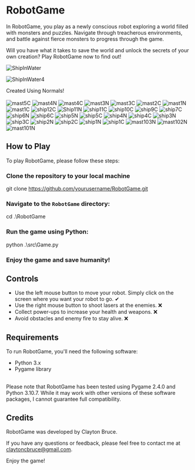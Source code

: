 
# RobotGame

In RobotGame, you play as a newly conscious robot exploring a world filled with monsters and puzzles. Navigate through treacherous environments, and battle against fierce monsters to progress through the game.

Will you have what it takes to save the world and unlock the secrets of your own creation? Play RobotGame now to find out!

![ShipInWater](https://github.com/claytoncb/RobotGame/assets/70668150/7e456f14-1950-4bdd-ba4c-a2847ec36f27)

![ShipInWater4](https://github.com/claytoncb/RobotGame/assets/70668150/640aa74b-adfc-4d7c-a8e3-193b910fed07)



Created Using Normals!<br/><br/>
![mast5C](https://github.com/claytoncb/RobotGame/assets/70668150/9ab3ed60-cb1c-4b1b-b96a-d5f411de8b6d)
![mast4N](https://github.com/claytoncb/RobotGame/assets/70668150/c67ff3bc-c486-4881-8c69-61c275f8b0e3)
![mast4C](https://github.com/claytoncb/RobotGame/assets/70668150/890e9adb-9bbc-4195-bec6-ba1a675b34df)
![mast3N](https://github.com/claytoncb/RobotGame/assets/70668150/21f9a27f-a439-4bc9-a33b-99d5ea882c23)
![mast3C](https://github.com/claytoncb/RobotGame/assets/70668150/920dfb1f-5402-4f78-975a-241aed083d23)
![mast2C](https://github.com/claytoncb/RobotGame/assets/70668150/2adac87e-faae-4505-99bf-03658c9c7dcb)
![mast1N](https://github.com/claytoncb/RobotGame/assets/70668150/fc11defb-a345-4db8-b817-2490915525c2)
![mast1C](https://github.com/claytoncb/RobotGame/assets/70668150/b66649cb-d563-4d77-8767-c288e363dc94)
![ship12C](https://github.com/claytoncb/RobotGame/assets/70668150/ce5bc791-4d89-42c4-8b81-f82514c23af3)
![Ship11N](https://github.com/claytoncb/RobotGame/assets/70668150/69f93190-ec9b-4393-85dc-d4a663486cc1)
![ship11C](https://github.com/claytoncb/RobotGame/assets/70668150/7170cab2-7b0d-4df4-a58a-1195e59c7f69)
![ship10C](https://github.com/claytoncb/RobotGame/assets/70668150/eee50818-cb04-45cc-bcfb-40e10de6cf57)
![ship9C](https://github.com/claytoncb/RobotGame/assets/70668150/8faeddc1-4ead-4dbe-9b47-d036638dac32)
![ship7C](https://github.com/claytoncb/RobotGame/assets/70668150/2b5c2fb2-d110-4851-8675-4fbe5ffaebe2)
![ship6N](https://github.com/claytoncb/RobotGame/assets/70668150/f94df578-6598-4605-b91f-860008200fa5)
![ship6C](https://github.com/claytoncb/RobotGame/assets/70668150/8badebef-bd9a-45b5-b148-3f98a7d0a646)
![ship5N](https://github.com/claytoncb/RobotGame/assets/70668150/3d4ab305-0a7b-4724-98fd-9f6a3a3947c3)
![ship5C](https://github.com/claytoncb/RobotGame/assets/70668150/5c1ea7c1-f3db-4785-a746-17dfa9ed0ef5)
![ship4N](https://github.com/claytoncb/RobotGame/assets/70668150/5c3565e1-727c-4d70-9de4-9656bac628ad)
![ship4C](https://github.com/claytoncb/RobotGame/assets/70668150/126aa54e-e635-423f-8cdf-2cbd872389e7)
![ship3N](https://github.com/claytoncb/RobotGame/assets/70668150/4102de4c-9d63-4234-9fe4-59fbbd5f90fd)
![ship3C](https://github.com/claytoncb/RobotGame/assets/70668150/c0a63d27-a5bb-450a-9235-44e3bf48e2a7)
![ship2N](https://github.com/claytoncb/RobotGame/assets/70668150/f0019ae0-7e9a-49dd-bf48-2734a14cacb3)
![ship2C](https://github.com/claytoncb/RobotGame/assets/70668150/c51d8d63-f391-4afb-80e4-a098782d5fb4)
![ship1N](https://github.com/claytoncb/RobotGame/assets/70668150/1edd7a0c-8ebb-4f40-9ed3-cd65b37931c0)
![ship1C](https://github.com/claytoncb/RobotGame/assets/70668150/73f7f1ad-a941-4fb6-8c3c-d5a6c59e2c38)
![mast103N](https://github.com/claytoncb/RobotGame/assets/70668150/c154aff4-857d-492b-a6b5-fda1329521d4)
![mast102N](https://github.com/claytoncb/RobotGame/assets/70668150/d9fe287e-86f5-4362-9b04-b0c931bce5f0)
![mast101N](https://github.com/claytoncb/RobotGame/assets/70668150/e12c3ac6-bf75-4e87-965a-8fad755cda6a)

## How to Play

To play RobotGame, please follow these steps:

### Clone the repository to your local machine
git clone https://github.com/yourusername/RobotGame.git

### Navigate to the `RobotGame` directory:
cd .\RobotGame

### Run the game using Python:
python .\src\Game.py


### Enjoy the game and save humanity!

## Controls

- Use the left mouse button to move your robot. Simply click on the screen where you want your robot to go. ✔
- Use the right mouse button to shoot lasers at the enemies.  ❌
- Collect power-ups to increase your health and weapons.  ❌
- Avoid obstacles and enemy fire to stay alive. ❌
## Requirements

To run RobotGame, you'll need the following software:

- Python 3.x
- Pygame library
<br/>
Please note that RobotGame has been tested using Pygame 2.4.0 and Python 3.10.7. While it may work with other versions of these software packages, I cannot guarantee full compatibility.

## Credits

RobotGame was developed by Clayton Bruce.

If you have any questions or feedback, please feel free to contact me at claytoncbruce@gmail.com.

Enjoy the game!
